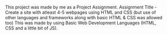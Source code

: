 This project was made by me as a Project Assignment.
Assignment Title - Create a site with atleast 4-5 webpages using HTML and CSS (but use of other languages and frameworks along with basic HTML & CSS was allowed too)
This was made by using Basic Web Development Languages (HTML, CSS and a little bit of JS).
